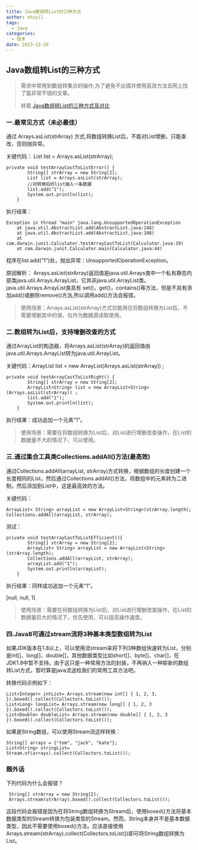 ```yaml
---
title: Java数组转List的三种方式
author: ehzyil
tags:
  - Java
categories:
  - 技术
date: 2023-12-26
---
```


## Java数组转List的三种方式



> 需求中常用到数组转集合的操作,为了避免不出错并使用高效方法去网上找了篇非常不错的文章。
>
> 转载 [Java数组转List的三种方式及对比](http://t.csdnimg.cn/8Qsh0)



### 一.最常见方式（未必最佳）
通过 Arrays.asList(strArray) 方式,将数组转换List后，不能对List增删，只能查改，否则抛异常。

关键代码： List list = Arrays.asList(strArray);

```
private void testArrayCastToListError() {
		String[] strArray = new String[2];
		List list = Arrays.asList(strArray);
		//对转换后的list插入一条数据
		list.add("1");
		System.out.println(list);
	}
```


执行结果：

```
Exception in thread "main" java.lang.UnsupportedOperationException
	at java.util.AbstractList.add(AbstractList.java:148)
	at java.util.AbstractList.add(AbstractList.java:108)
	at com.darwin.junit.Calculator.testArrayCastToList(Calculator.java:19)
	at com.darwin.junit.Calculator.main(Calculator.java:44)
```

程序在list.add(“1”)处，抛出异常：UnsupportedOperationException。

原因解析：
Arrays.asList(strArray)返回值是java.util.Arrays类中一个私有静态内部类java.util.Arrays.ArrayList，它并非java.util.ArrayList类。java.util.Arrays.ArrayList类具有 set()，get()，contains()等方法，但是不具有添加add()或删除remove()方法,所以调用add()方法会报错。

> 使用场景：Arrays.asList(strArray)方式仅能用在将数组转换为List后，不需要增删其中的值，仅作为数据源读取使用。

### 二.数组转为List后，支持增删改查的方式
通过ArrayList的构造器，将Arrays.asList(strArray)的返回值由java.util.Arrays.ArrayList转为java.util.ArrayList。

关键代码：ArrayList<String> list = new ArrayList<String>(Arrays.asList(strArray)) ;

```
private void testArrayCastToListRight() {
		String[] strArray = new String[2];
		ArrayList<String> list = new ArrayList<String>(Arrays.asList(strArray)) ;
		list.add("1");
		System.out.println(list);
	}
```


执行结果：成功追加一个元素“1”。

> 使用场景：需要在将数组转换为List后，对List进行增删改查操作，在List的数据量不大的情况下，可以使用。

### 三.通过集合工具类Collections.addAll()方法(最高效)
通过Collections.addAll(arrayList, strArray)方式转换，根据数组的长度创建一个长度相同的List，然后通过Collections.addAll()方法，将数组中的元素转为二进制，然后添加到List中，这是最高效的方法。

关键代码：

```
ArrayList< String> arrayList = new ArrayList<String>(strArray.length);
Collections.addAll(arrayList, strArray);
```

测试：

```
private void testArrayCastToListEfficient(){
		String[] strArray = new String[2];
		ArrayList< String> arrayList = new ArrayList<String>(strArray.length);
		Collections.addAll(arrayList, strArray);
		arrayList.add("1");
		System.out.println(arrayList);
	}
```

执行结果：同样成功追加一个元素“1”。

[null, null, 1]

> 使用场景：需要在将数组转换为List后，对List进行增删改查操作，在List的数据量巨大的情况下，优先使用，可以提高操作速度。

### 四.Java8可通过stream流将3种基本类型数组转为List
如果JDK版本在1.8以上，可以使用流stream来将下列3种数组快速转为List，分别是int[]、long[]、double[]，其他数据类型比如short[]、byte[]、char[]，在JDK1.8中暂不支持。由于这只是一种常用方法的封装，不再纳入一种崭新的数组转List方式，暂时算是java流送给我们的常用工具方法吧。

转换代码示例如下：

```
List<Integer> intList= Arrays.stream(new int[] { 1, 2, 3, }).boxed().collect(Collectors.toList());
List<Long> longList= Arrays.stream(new long[] { 1, 2, 3 }).boxed().collect(Collectors.toList());
List<Double> doubleList= Arrays.stream(new double[] { 1, 2, 3 }).boxed().collect(Collectors.toList());
```

如果是String数组，可以使用Stream流这样转换：

```
String[] arrays = {"tom", "jack", "kate"};
List<String> stringList= Stream.of(arrays).collect(Collectors.toList());
```



### 题外话

下列代码为什么会报错？

```
 String[] strArray = new String[2];        
 Arrays.stream(strArray).boxed().collect(Collectors.toList());
```

这段代码会报错是因为在将String数组转换为Stream后，使用boxed()方法将基本数据类型的Stream转换为包装类型的Stream。然而，String本身并不是基本数据类型，因此不需要使用boxed()方法。应该直接使用Arrays.stream(strArray).collect(Collectors.toList())即可将String数组转换为List。